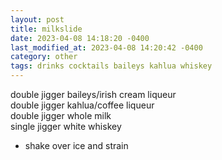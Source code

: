 ```yaml
---
layout: post
title: milkslide
date: 2023-04-08 14:18:20 -0400
last_modified_at: 2023-04-08 14:20:42 -0400
category: other
tags: drinks cocktails baileys kahlua whiskey
---
```


double jigger baileys/irish cream liqueur  
double jigger kahlua/coffee liqueur  
double jigger whole milk  
single jigger white whiskey  
* shake over ice and strain
